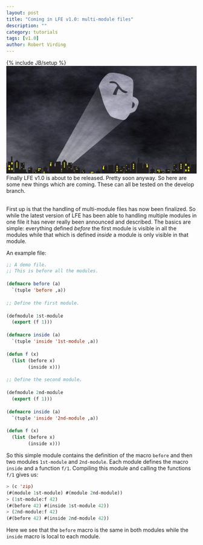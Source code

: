 ```yaml
---
layout: post
title: "Coming in LFE v1.0: multi-module files"
description: ""
category: tutorials
tags: [v1.0]
author: Robert Virding
---
```

{% include JB/setup %}
<a href="/assets/images/posts/LFE-signal.jpg"><img class="right thumb" src="/assets/images/posts/LFE-signal.jpg" /></a>Finally LFE v1.0 is about to be released. Pretty soon anyway. So here are some new things which are coming. These can all be tested on the develop branch.
<br /><br />

First up is that the handling of multi-module files has now been finalized. So while the latest version of LFE has been able to handling multiple modules in one file it has never really been announced and described. The basics are simple: everything defined *before* the first module is visible in all the modules while that which is defined *inside* a module is only visible in that module.

An example file:

```lisp
;; A demo file.
;; This is before all the modules.

(defmacro before (a)
  `(tuple 'before ,a))

;; Define the first module.

(defmodule 1st-module
  (export (f 1)))

(defmacro inside (a)
  `(tuple 'inside '1st-module ,a))

(defun f (x)
  (list (before x)
        (inside x)))

;; Define the second module.

(defmodule 2nd-module
  (export (f 1)))

(defmacro inside (a)
  `(tuple 'inside '2nd-module ,a))

(defun f (x)
  (list (before x)
        (inside x)))
```

So this simple module contains the definition of the macro ``before`` and then two modules ``1st-module`` and ``2nd-module``. Each module defines the macro ``inside`` and a function ``f/1``. Compiling this module and calling the functions ``f/1`` gives us:

```lisp
> (c 'zip)                 
(#(module 1st-module) #(module 2nd-module))
> (1st-module:f 42)        
(#(before 42) #(inside 1st-module 42))
> (2nd-module:f 42)
(#(before 42) #(inside 2nd-module 42))
```

Here we see that the ``before`` macro is the same in both modules while the ``inside`` macro is local to each module.
